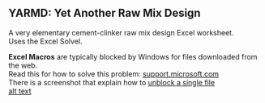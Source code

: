 ## YARMD: Yet Another Raw Mix Design
    
A very elementary cement-clinker raw mix design Excel worksheet.   
Uses the Excel Solvel.

**Excel Macros** are typically blocked by Windows for files downloaded from the web.     
Read this for how to solve this problem:
[support.microsoft.com](https://support.microsoft.com/en-us/topic/a-potentially-dangerous-macro-has-been-blocked-0952faa0-37e7-4316-b61d-5b5ed6024216)    
There is a screenshot that explain how to [unblock a single file](https://support.content.office.net/en-us/media/de24aafb-6e34-4bb8-ae86-bca58d50e120.png)     
[alt text]([http://url/to/img.png](https://support.content.office.net/en-us/media/de24aafb-6e34-4bb8-ae86-bca58d50e120.png))

